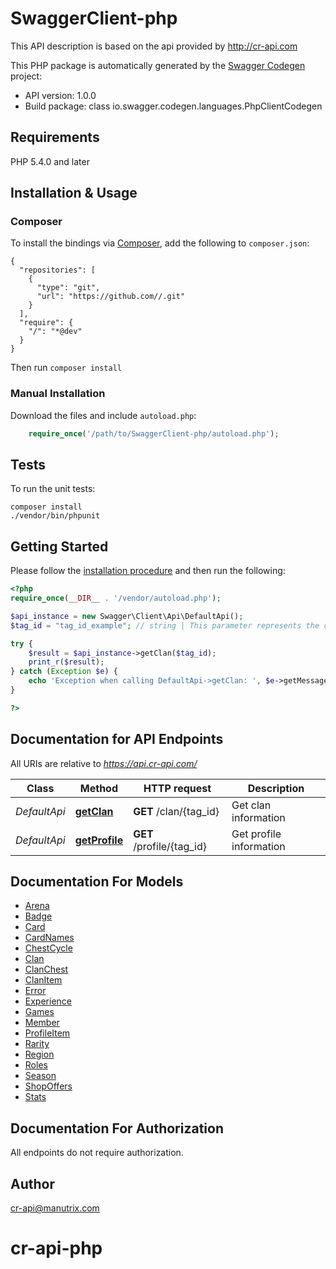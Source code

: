 # SwaggerClient-php
This API description is based on the api provided by http://cr-api.com

This PHP package is automatically generated by the [Swagger Codegen](https://github.com/swagger-api/swagger-codegen) project:

- API version: 1.0.0
- Build package: class io.swagger.codegen.languages.PhpClientCodegen

## Requirements

PHP 5.4.0 and later

## Installation & Usage
### Composer

To install the bindings via [Composer](http://getcomposer.org/), add the following to `composer.json`:

```
{
  "repositories": [
    {
      "type": "git",
      "url": "https://github.com//.git"
    }
  ],
  "require": {
    "/": "*@dev"
  }
}
```

Then run `composer install`

### Manual Installation

Download the files and include `autoload.php`:

```php
    require_once('/path/to/SwaggerClient-php/autoload.php');
```

## Tests

To run the unit tests:

```
composer install
./vendor/bin/phpunit
```

## Getting Started

Please follow the [installation procedure](#installation--usage) and then run the following:

```php
<?php
require_once(__DIR__ . '/vendor/autoload.php');

$api_instance = new Swagger\Client\Api\DefaultApi();
$tag_id = "tag_id_example"; // string | This parameter represents the clan tag that you can find in the application

try {
    $result = $api_instance->getClan($tag_id);
    print_r($result);
} catch (Exception $e) {
    echo 'Exception when calling DefaultApi->getClan: ', $e->getMessage(), PHP_EOL;
}

?>
```

## Documentation for API Endpoints

All URIs are relative to *https://api.cr-api.com/*

Class | Method | HTTP request | Description
------------ | ------------- | ------------- | -------------
*DefaultApi* | [**getClan**](docs/Api/DefaultApi.md#getclan) | **GET** /clan/{tag_id} | Get clan information
*DefaultApi* | [**getProfile**](docs/Api/DefaultApi.md#getprofile) | **GET** /profile/{tag_id} | Get profile information


## Documentation For Models

 - [Arena](docs/Model/Arena.md)
 - [Badge](docs/Model/Badge.md)
 - [Card](docs/Model/Card.md)
 - [CardNames](docs/Model/CardNames.md)
 - [ChestCycle](docs/Model/ChestCycle.md)
 - [Clan](docs/Model/Clan.md)
 - [ClanChest](docs/Model/ClanChest.md)
 - [ClanItem](docs/Model/ClanItem.md)
 - [Error](docs/Model/Error.md)
 - [Experience](docs/Model/Experience.md)
 - [Games](docs/Model/Games.md)
 - [Member](docs/Model/Member.md)
 - [ProfileItem](docs/Model/ProfileItem.md)
 - [Rarity](docs/Model/Rarity.md)
 - [Region](docs/Model/Region.md)
 - [Roles](docs/Model/Roles.md)
 - [Season](docs/Model/Season.md)
 - [ShopOffers](docs/Model/ShopOffers.md)
 - [Stats](docs/Model/Stats.md)


## Documentation For Authorization

 All endpoints do not require authorization.


## Author

cr-api@manutrix.com


# cr-api-php
